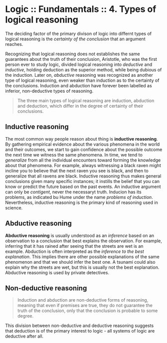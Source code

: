 # Logic :: Fundamentals :: 4. Types of logical reasoning

The deciding factor of the primary divison of logic into differnt types of logical reasoning is the *certainty of the conclusion* that an argument reaches.

Recognizing that logical reasoning does not establishes the same guarantees about the truth of their conclusion, Aristotle, who was the first person ever to study logic, divided logical reasoning into *deductive* and *inductive*, holding deduction as the superior method, while being dubious of the induction. Later on, *abductive* reasoning was recognized as another type of logical reasoning, even weaker than induction as to the certainty of the conclusions. Induction and abduction have forever been labelled as inferior, non-deductive types of reasoning.

>The three main types of logical reasoning are induction, abduction and deduction, which differ in the degree of certainty of their conclusions.

## Inductive reasoning

The most common way people reason about thing is **inductive reasoning**. By gathering empirical evidence about the various phenomena in the world and their outcomes, we start to gain confidence about the possible outcome the next time we witness the same phenomena. In time, we tend to *generalize* from all the individual encounters toward forming the knowledge about that phenomena. For example, always witnessing a black raven might incline you to believe that the next raven you see is black, and then to generalize that all ravens are black. Inductive reasoning thus makes general conclusions given many specific instances; it instills the belief that you can know or predict the future based on the past events. An inductive argument can only be *contigent*, never the necessaryt truth. Inducion has its problems, as indicated bu Hume under the name *problems of induction*. Nevertheless, inductive reasoning is the primary kind of reasoning used in science.

## Abductive reasoning

**Abductive reasoning** is usually understood as an *inference* based on an observation to a conclusion that best explains the observation. For example, inferring that it has rained after seeing that the streets are wet is an example. Abduction is often interpreted as the *inference to the best explanation*. This implies there are other possible explanations of the same phenomenon and that we should infer the best one. A tsunami could also explain why the streets are wet, but this is usually not the best explanation. Abductive reasoning is used by private detectives.

## Non-deductive reasoning

>Induction and abduction are non-deductive forms of reasoning, meaning that even if premises are true, they do not guarantee the truth of the conclusion, only that the conclusion is probable to some degree.

This division between non-deductive and deductive reasoning suggests that deduction is of the primary interest to logic - all systems of logic are deductive after all.
